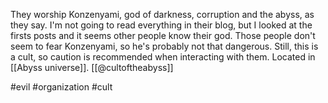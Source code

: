 They worship Konzenyami, god of darkness, corruption and the abyss, as they say. I'm not going to read everything in their blog, but I looked at the firsts posts and it seems other people know their god. Those people don't seem to fear Konzenyami, so he's probably not that dangerous. Still, this is a cult, so caution is recommended when interacting with them. Located in [[Abyss universe]]. [[@cultoftheabyss]]

#evil #organization #cult 
